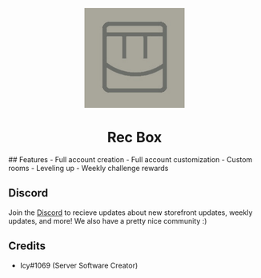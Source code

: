 <p align="center"><img src="https://github.com/TheIcy/RecBox/blob/main/Images/DefaultProfileImage.png?raw=true" height="200">
</p>
<h1 align="center">Rec Box</h1>
## Features
- Full account creation
- Full account customization
- Custom rooms
- Leveling up
- Weekly challenge rewards

## Discord
Join the [Discord](http://local) to recieve updates about new storefront updates, weekly updates, and more! We also have a pretty nice community :)

## Credits
- Icy#1069 (Server Software Creator)
